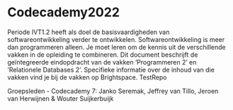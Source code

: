 # Codecademy2022
Periode IVT1.2 heeft als doel de basisvaardigheden van softwareontwikkeling verder te ontwikkelen. 
Softwareontwikkeling is meer dan programmeren alleen. 
Je moet leren om de kennis uit de verschillende vakken in de opleiding te combineren.
Dit document beschrijft de geïntegreerde eindopdracht van de vakken ‘Programmeren 2’ en
‘Relationele Databases 2’. Specifieke informatie over de inhoud van die vakken vind je bij de
vakken op Brightspace. TestRepo

Groepsleden - Codecademy 7:
Janko Seremak,
Jeffrey van Tillo,
Jeroen van Herwijnen &
Wouter Suijkerbuijk
